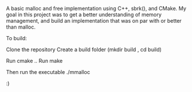 A basic malloc and free implementation using C++, sbrk(), and CMake. My goal in this project was to get a better understanding of memory management, and build an implementation that was on par with or better than malloc.

To build:

Clone the repository
Create a build folder (mkdir build , cd build)

Run cmake ..
Run make

Then run the executable
./mmalloc

:)
